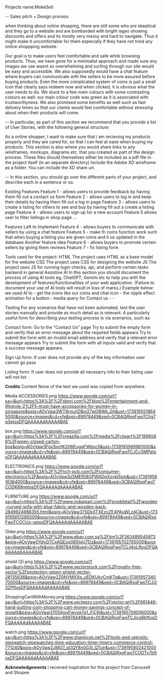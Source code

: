 Projects name:MokeSell

-- Sales pitch + Design process

when thinking about online shopping, there are still some who are skeptical and they go to a website and are bombarded with bright
iages showing discounts and offers and its mostly very messy and hard to navigate. Thus it might make it uncomfortable for them especially
if they have not tried any online shoppping website.

Our goal is to make users feel comfortable and safe while browsing products. Thus, we have gone for a minimalist approach and made sure any images we use 
wasnt so overwhelming and surfing through our site would be easy and accessible. We also supposedly would have a chat feature where
buyers can communicate with the sellers to be more assured before buying products. Even the more complicated system of coins is just a small
icon that clearly says redeem now and when clicked, it is obvious what the user needs to do. We stuck to a few main colours with some contrasting colours as well.
our main colour code was green as it is associated with trustworthyness. We also promised some benefits as well such as fast delivery times
so that our clients would feel comfortable without stressing about when their products will come.

-- In particular, as part of this section we recommend that you provide a list of User Stories, with the following general structure:

As a online shopper, I want to make sure that i am recieving my products properly and they are cared for, so that I can feel at ease when buying my products.
This section is also where you would share links to any wireframes, mockups, diagrams etc. that you created as part of the design process. These files should themselves either be included as a pdf file in the project itself (in an separate directory) Include the Adobe XD wireframe as a folder. You can include the XD share url.

-- In this section, you should go over the different parts of your project, and describe each in a sentence or so.

Existing Features
Feature 1 - allows users to provide feedback by having them fill out a contact us form
Feature 2 - allows users to log in and keep their details by having them fill out a log in page
Feature 3 - allows users to create a listing for others to see and buy by having fill out a create a listing page
Feature 4 - allows users to sign up for a new account
Feature 5 allows user to filter listings in shop page
...


Features Left to Implement
Feature 4 - allows buyers to communicate with sellers by using a chat feature
Feature 5 - make th coins function work such that when buying a listing you are given coins and it us updated in the database
Another feature idea
Feature 6 - allows buyers to promote certain sellers by giving them reviews
Feature 7 - fix listing form

Tools used for the project:
HTML
The project uses HTML as a base model for the website
CSS
The project uses CSS for designing the website
JS
The project uses JS for running login checks, api, and perform certain tasks backend in general
Assistive AI
In this section you should document the process of using AI tools eg, ChatGPT, Gemini etc to help you with the development of features/functionalities of your web application. (Failure to document your use of AI tools will result in loss of marks.) Example below:
we used AI to 
	- get the icons like our coins and chat icon
	- the ripple effect animation for a button
	- media query for Contact us
	- 
	- 


Testing
For any scenarios that have not been automated, test the user stories manually and provide as much detail as is relevant. A particularly useful form for describing your testing process is via scenarios, such as:

Contact form:
Go to the "Contact Us" page
Try to submit the empty form and verify that an error message about the required fields appears
Try to submit the form with an invalid email address and verify that a relevant error message appears
Try to submit the form with all inputs valid and verify that a success message appears.

Sign Up form:
If user does not provide any of the key information user cannot go pass

Listing form:
If user does not provide all necesarry info to their listing user will not list

<b>Credits</b>
Content
None of the text we used was copied from anywhere.

Media
ACCESSORIES.png
https://www.google.com/url?sa=i&url=https%3A%2F%2Fsbnri.com%2Fblog%2Fentertainment-and-lifestyle-2%2F5-must-have-accessories-for-women-in-singapore&psig=AOvVaw3WT8rmJrDBoj27wD8WA_Gh&ust=1739195519645000&source=images&cd=vfe&opi=89978449&ved=0CBAQjRxqFwoTCIig7q3etosDFQAAAAAdAAAAABAE

box.png
https://www.google.com/url?sa=i&url=https%3A%2F%2Fcreazilla.com%2Fmedia%2Fclipart%2F1996588%2Fgreen-closed-carton-box&psig=AOvVaw3FgvSxn1K2tWEugqFWdoc5&ust=1739195569961000&source=images&cd=vfe&opi=89978449&ved=0CBAQjRxqFwoTCJCc5MPetosDFQAAAAAdAAAAABAE

ELECTRONICS.png
https://www.google.com/url?sa=i&url=https%3A%2F%2Fhch-pcb.com%2Fconsumer-electronics%2F&psig=AOvVaw3zSMEfD8GPWADqXzvklSsm&ust=1739195616364000&source=images&cd=vfe&opi=89978449&ved=0CBAQjRxqFwoTCODK69netosDFQAAAAAdAAAAABAE

FURNITURE.png
https://www.google.com/url?sa=i&url=https%3A%2F%2Fwww.indiamart.com%2Fproddetail%2Fwooden-curved-sofa-with-blue-fabric-and-wooden-back-2849824988355.html&psig=AOvVaw37SDkXTXEzoZE4PAuWLzAC&ust=1739195651285000&source=images&cd=vfe&opi=89978449&ved=0CBAQjRxqFwoTCOCUx-vetosDFQAAAAAdAAAAABAE

Older.png
https://www.google.com/url?sa=i&url=https%3A%2F%2Fwww.ebay.com.sg%2Fitm%2F363489545973&psig=AOvVaw0YdvD7CxAQEzq08XtoU7Dz&ust=1739195702765000&source=images&cd=vfe&opi=89978449&ved=0CBAQjRxqFwoTCLil4oLftosDFQAAAAAdAAAAABAE

shield (2).png
https://www.google.com/url?sa=i&url=https%3A%2F%2Fwww.vectorstock.com%2Froyalty-free-vector%2Fprotection-green-shield-vector-28135636&psig=AOvVaw2Z0NYMXXp_oEDKUkyCmKTq&ust=1739195734070000&source=images&cd=vfe&opi=89978449&ved=0CBAQjRxqFwoTCJj23ZPftosDFQAAAAAdAAAAABAE

ShoppingCartWithMoney.png
https://www.google.com/url?sa=i&url=https%3A%2F%2Fwww.vecteezy.com%2Fvector-art%2F661446-hand-putting-coin-shopping-cart-money-savings-concept-of-growth&psig=AOvVaw3705ihovFwvze7q1_FiC6j&ust=1739195759006000&source=images&cd=vfe&opi=89978449&ved=0CBAQjRxqFwoTCJjcg6bftosDFQAAAAAdAAAAABAE

watch.png
https://www.google.com/url?sa=i&url=https%3A%2F%2Fwww.shareicon.net%2Ftools-and-utensils-stopwatch-stopwatches-time-education-timer-timers-commerce-control-771240&psig=AOvVaw2JMO7_qOQY8n0G3I_QTuIr&ust=1739195802421000&source=images&cd=vfe&opi=89978449&ved=0CBAQjRxqFwoTCODTy7bftosDFQAAAAAdAAAAABAE

<b>Acknowledgements</b>
I received inspiration for this project from Carousell and Shopee
